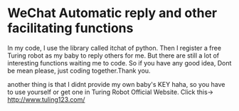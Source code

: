 # WeChat Automatic reply and other facilitating functions

In my code, I use the library called itchat of python. Then I register a free Turing robot as my baby to reply others for me. But there are still a lot of interesting functions waiting me to code. So if you have any good idea, Dont be mean please, just coding together.Thank you.

another thing is that I didnt provide my own baby's KEY haha, so you have to use yourself or get one in Turing Robot Official Website. Click this-> http://www.tuling123.com/
